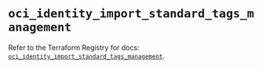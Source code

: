 # `oci_identity_import_standard_tags_management`

Refer to the Terraform Registry for docs: [`oci_identity_import_standard_tags_management`](https://registry.terraform.io/providers/oracle/oci/6.18.0/docs/resources/identity_import_standard_tags_management).
